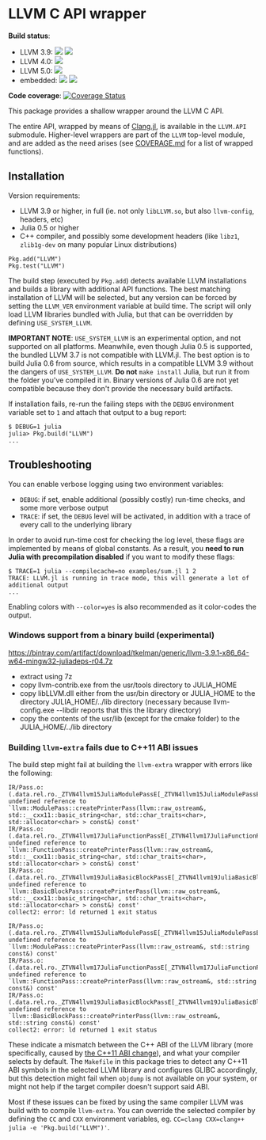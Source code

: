 LLVM C API wrapper
==================

**Build status**: 

- LLVM 3.9: 
[![](https://ci.maleadt.net/buildbot/julia/badge.svg?builder=LLVM.jl%3A%20Julia%200.5%2C%20system%20LLVM%203.9%20%28x86-64%29&badge=Julia%20v0.5)](https://ci.maleadt.net/buildbot/julia/builders/LLVM.jl%3A%20Julia%200.5%2C%20system%20LLVM%203.9%20%28x86-64%29)
[![](https://ci.maleadt.net/buildbot/julia/badge.svg?builder=LLVM.jl%3A%20Julia%200.6%2C%20system%20LLVM%203.9%20%28x86-64%29&badge=Julia%20v0.6)](https://ci.maleadt.net/buildbot/julia/builders/LLVM.jl%3A%20Julia%200.6%2C%20system%20LLVM%203.9%20%28x86-64%29)
- LLVM 4.0: 
[![](https://ci.maleadt.net/buildbot/julia/badge.svg?builder=LLVM.jl%3A%20Julia%200.6%2C%20system%20LLVM%204.0%20%28x86-64%29&badge=Julia%20v0.6)](https://ci.maleadt.net/buildbot/julia/builders/LLVM.jl%3A%20Julia%200.6%2C%20system%20LLVM%204.0%20%28x86-64%29)
- LLVM 5.0: 
[![](https://ci.maleadt.net/buildbot/julia/badge.svg?builder=LLVM.jl%3A%20Julia%200.6%2C%20system%20LLVM%205.0%20%28x86-64%29&badge=Julia%20v0.6)](https://ci.maleadt.net/buildbot/julia/builders/LLVM.jl%3A%20Julia%200.6%2C%20system%20LLVM%205.0%20%28x86-64%29)
- embedded:
[![](https://ci.maleadt.net/buildbot/julia/badge.svg?builder=LLVM.jl%3A%20Julia%200.6%2C%20embedded%20LLVM%20%28x86-64%29&badge=Julia%20v0.6)](https://ci.maleadt.net/buildbot/julia/builders/LLVM.jl%3A%20Julia%200.6%2C%20embedded%20LLVM%20%28x86-64%29)
[![](https://ci.maleadt.net/buildbot/julia/badge.svg?builder=LLVM.jl%3A%20Julia%20master%2C%20embedded%20LLVM%20%28x86-64%29&badge=Julia%20master)](https://ci.maleadt.net/buildbot/julia/builders/LLVM.jl%3A%20Julia%20master%2C%20embedded%20LLVM%20%28x86-64%29)

**Code coverage**: [![Coverage Status](https://codecov.io/gh/maleadt/LLVM.jl/branch/master/graph/badge.svg)](https://codecov.io/gh/maleadt/LLVM.jl)

This package provides a shallow wrapper around the LLVM C API.

The entire API, wrapped by means of [Clang.jl](https://github.com/ihnorton/Clang.jl/), is
available in the `LLVM.API` submodule. Higher-level wrappers are part of the `LLVM`
top-level module, and are added as the need arises (see [COVERAGE.md](COVERAGE.md) for a
list of wrapped functions).



Installation
------------

Version requirements:

* LLVM 3.9 or higher, in full (ie. not only `libLLVM.so`, but also `llvm-config`, headers,
  etc)
* Julia 0.5 or higher
* C++ compiler, and possibly some development headers (like `libz1`, `zlib1g-dev` on many
  popular Linux distributions)

```
Pkg.add("LLVM")
Pkg.test("LLVM")
```

The build step (executed by `Pkg.add`) detects available LLVM installations and builds a
library with additional API functions. The best matching installation of LLVM will be
selected, but any version can be forced by setting the `LLVM_VER` environment variable at
build time. The script will only load LLVM libraries bundled with Julia, but that can be
overridden by defining `USE_SYSTEM_LLVM`.

**IMPORTANT NOTE**: `USE_SYSTEM_LLVM` is an experimental option, and not supported on all
platforms. Meanwhile, even though Julia 0.5 is supported, the bundled LLVM 3.7 is not
compatible with LLVM.jl. The best option is to build Julia 0.6 from source, which results in
a compatible LLVM 3.9 without the dangers of `USE_SYSTEM_LLVM`. **Do not** `make install`
Julia, but run it from the folder you've compiled it in. Binary versions of Julia 0.6 are
not yet compatible because they don't provide the necessary build artifacts.

If installation fails, re-run the failing steps with the `DEBUG` environment variable set to
`1` and attach that output to a bug report:

```
$ DEBUG=1 julia
julia> Pkg.build("LLVM")
...
```



Troubleshooting
---------------

You can enable verbose logging using two environment variables:

* `DEBUG`: if set, enable additional (possibly costly) run-time checks, and some more
  verbose output
* `TRACE`: if set, the `DEBUG` level will be activated, in addition with a trace of every
  call to the underlying library

In order to avoid run-time cost for checking the log level, these flags are implemented by
means of global constants. As a result, you **need to run Julia with precompilation
disabled** if you want to modify these flags:

```
$ TRACE=1 julia --compilecache=no examples/sum.jl 1 2
TRACE: LLVM.jl is running in trace mode, this will generate a lot of additional output
...
```

Enabling colors with `--color=yes` is also recommended as it color-codes the output.

### Windows support from a binary build (experimental)
https://bintray.com/artifact/download/tkelman/generic/llvm-3.9.1-x86_64-w64-mingw32-juliadeps-r04.7z
- extract using 7z
- copy llvm-contrib.exe from the usr/tools directory to JULIA_HOME
- copy libLLVM.dll either from the usr/bin directory or JULIA_HOME to the directory JULIA_HOME/../lib directory
	(necessary because llvm-config.exe --libdir reports that this the library directory)
- copy the contents of the usr/lib  (except for the cmake folder) to the JULIA_HOME/../lib directory
### Building `llvm-extra` fails due to C++11 ABI issues

The build step might fail at building the `llvm-extra` wrapper with errors like the
following:

```
IR/Pass.o:(.data.rel.ro._ZTVN4llvm15JuliaModulePassE[_ZTVN4llvm15JuliaModulePassE]+0x40): undefined reference to `llvm::ModulePass::createPrinterPass(llvm::raw_ostream&, std::__cxx11::basic_string<char, std::char_traits<char>, std::allocator<char> > const&) const'
IR/Pass.o:(.data.rel.ro._ZTVN4llvm17JuliaFunctionPassE[_ZTVN4llvm17JuliaFunctionPassE]+0x40): undefined reference to `llvm::FunctionPass::createPrinterPass(llvm::raw_ostream&, std::__cxx11::basic_string<char, std::char_traits<char>, std::allocator<char> > const&) const'
IR/Pass.o:(.data.rel.ro._ZTVN4llvm19JuliaBasicBlockPassE[_ZTVN4llvm19JuliaBasicBlockPassE]+0x40): undefined reference to `llvm::BasicBlockPass::createPrinterPass(llvm::raw_ostream&, std::__cxx11::basic_string<char, std::char_traits<char>, std::allocator<char> > const&) const'
collect2: error: ld returned 1 exit status
```

```
IR/Pass.o:(.data.rel.ro._ZTVN4llvm15JuliaModulePassE[_ZTVN4llvm15JuliaModulePassE]+0x40): undefined reference to `llvm::ModulePass::createPrinterPass(llvm::raw_ostream&, std::string const&) const'
IR/Pass.o:(.data.rel.ro._ZTVN4llvm17JuliaFunctionPassE[_ZTVN4llvm17JuliaFunctionPassE]+0x40): undefined reference to `llvm::FunctionPass::createPrinterPass(llvm::raw_ostream&, std::string const&) const'
IR/Pass.o:(.data.rel.ro._ZTVN4llvm19JuliaBasicBlockPassE[_ZTVN4llvm19JuliaBasicBlockPassE]+0x40): undefined reference to `llvm::BasicBlockPass::createPrinterPass(llvm::raw_ostream&, std::string const&) const'
collect2: error: ld returned 1 exit status
```

These indicate a mismatch between the C++ ABI of the LLVM library (more specifically, caused
by [the C++11 ABI change](https://gcc.gnu.org/wiki/Cxx11AbiCompatibility)), and what your
compiler selects by default. The `Makefile` in this package tries to detect any C++11 ABI
symbols in the selected LLVM library and configures GLIBC accordingly, but this detection
might fail when `objdump` is not available on your system, or might not help if the target
compiler doesn't support said ABI.

Most if these issues can be fixed by using the same compiler LLVM was build with to compile
`llvm-extra`. You can override the selected compiler by defining the `CC` and `CXX`
environment variables, eg. `CC=clang CXX=clang++ julia -e 'Pkg.build("LLVM")'`.
